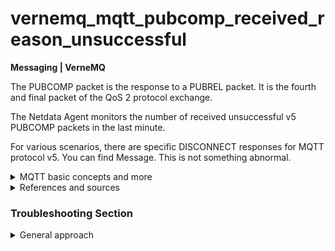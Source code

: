 # vernemq_mqtt_pubcomp_received_reason_unsuccessful

**Messaging | VerneMQ**

The PUBCOMP packet is the response to a PUBREL packet. It is the fourth and final packet of the QoS
2 protocol exchange.

The Netdata Agent monitors the number of received unsuccessful v5 PUBCOMP packets in the last
minute.

For various scenarios, there are specific DISCONNECT responses for MQTT protocol v5. You can find
Message. This is not something abnormal.


<details>
<summary>MQTT basic concepts and more</summary>

Basic concepts in every MQTT
architecture <sup>[1](https://learn.sparkfun.com/tutorials/introduction-to-mqtt/all) </sup>:

- _Broker_ - The broker is the server that distributes the information to the interested clients
  connected to the server.
- _Client_ - The device that connects to broker to send or receive information.
- _Topic_ - The name that the message is about. Clients publish, subscribe, or do both to a topic.
- _Publish_ - Clients that send information to the broker to distribute to interested clients based
  on the topic name.
- _Subscribe_ - Clients tell the broker which topic(s) they're interested in. When a client
  subscribes to a topic, any message published to the broker is distributed to the subscribers of
  that topic. Clients can also unsubscribe to stop receiving messages from the broker about that
  topic.
- _QoS_ - Quality of Service. Each connection can specify a quality of service to the broker with an
  integer value ranging from 0-2. The QoS does not affect the handling of the TCP data
  transmissions, only between the MQTT clients. Note: In the examples later on, we'll only be using
  QoS 0.

    - _QoS 0_ specifies at most once, or once and only once without requiring an acknowledgment of
      delivery. This is often referred to as fire and forget.
    - _QoS 1_ specifies at least once. The message is sent multiple times until an acknowledgment is
      received, known otherwise as acknowledged delivery.
    - _QoS 2_ specifies exactly once. The sender and receiver clients use a two level handshake to
      ensure only one copy of the message is received, known as assured delivery.

- _VerneMQ WebSockets_ - WebSocket is a computer communications protocol, providing full-duplex
  communication channels over a single TCP connection. VerneMQ supports the WebSocket protocol out
  of the box. To be able to open a WebSocket connection to VerneMQ, you have to configure a
  WebSocket listener or Secure WebSocket listener in the `vernemq.conf`. See more in the official
  documentation in
  the [how to configure WebSocket](https://docs.vernemq.com/configuring-vernemq/websockets)
  section

</details>

<details>
<summary>References and sources</summary>

1. [Introduction to MQTT](https://learn.sparkfun.com/tutorials/introduction-to-mqtt/all)
2. [MQTT v5 docs, PUBCOMP reason codes](https://docs.oasis-open.org/mqtt/mqtt/v5.0/os/mqtt-v5.0-os.html#_Toc3901154)

</details>

### Troubleshooting Section

<details>
<summary>General approach</summary>

Open the alerts Dashboard and locate the chart of this alert (`mqtt_pubcomp_received_reason`). Inspect
which PUBCOMP packets (by reason) triggered this alert. Inspect the reason why your server received
those responses by consulting the subsection _OPERATION REASON
CODE_ <sup>[2](https://docs.oasis-open.org/mqtt/mqtt/v5.0/os/mqtt-v5.0-os.html#_Toc3901154) </sup>
which we mentioned above.

For example, your server may respond to a client `QoS: packet identifier not found`, This is not an
error during recovery, but at other times indicates a mismatch between the Session State on the
Client and Server.

</details>
